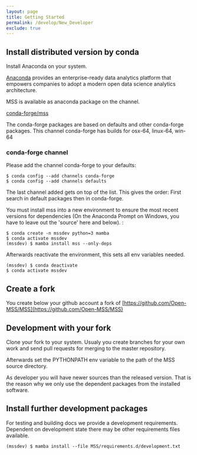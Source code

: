 ```yaml
---
layout: page
title: Getting Started
permalink: /develop/New_Developer
exclude: true
---
```



## Install distributed version by conda

Install Anaconda on your system.

[Anaconda](https://www.continuum.io/why-anaconda) provides an
enterprise-ready data analytics platform that empowers companies to
adopt a modern open data science analytics architecture.

MSS is available as anaconda package on the channel.


[conda-forge/mss](https://anaconda.org/conda-forge/mss)

The conda-forge packages are based on defaults and other conda-forge
packages. This channel conda-forge has builds for osx-64, linux-64,
win-64

### conda-forge channel

Please add the channel conda-forge to your defaults:

    $ conda config --add channels conda-forge
    $ conda config --add channels defaults

The last channel added gets on top of the list. This gives the order:
First search in default packages then in conda-forge.

You must install mss into a new environment to ensure the most recent
versions for dependencies (On the Anaconda Prompt on Windows, you have
to leave out the 'source' here and below). :

    $ conda create -n mssdev python=3 mamba
    $ conda activate mssdev
    (mssdev) $ mamba install mss --only-deps

Afterwards reactivate the environment, this sets all env variables needed.

    (mssdev) $ conda deactivate
    $ conda activate mssdev

    
## Create a fork

You create below your github account a fork of [https://github.com/Open-MSS/MSS](https://github.com/Open-MSS/MSS)


## Development with your fork

Clone your fork to your system. Usualy you create branches for your own work and send pull requests for merging to the master repository.

Afterwards set the PYTHONPATH env variable to the path of the MSS source directory.


As developer you will have newer sources than the released version. 
That is the reason why we only use the dependent packages from the installed software.



## Install further development packages

For testing and building docs we provide a development requirements.
Dependent on development state there may be other requirements files available.

    (mssdev) $ mamba install --file MSS/requirements.d/development.txt
